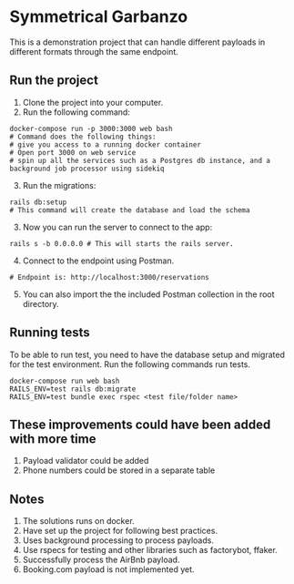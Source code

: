 # Symmetrical Garbanzo

This is a demonstration project that can handle different payloads in different formats through the same endpoint.

## Run the project
1. Clone the project into your computer.
2. Run the following command:
```
docker-compose run -p 3000:3000 web bash
# Command does the following things:
# give you access to a running docker container
# Open port 3000 on web service
# spin up all the services such as a Postgres db instance, and a background job processor using sidekiq
```
3. Run the migrations:
```
rails db:setup
# This command will create the database and load the schema
```
3. Now you can run the server to connect to the app:
```
rails s -b 0.0.0.0 # This will starts the rails server.
```
4. Connect to the endpoint using Postman.
```
# Endpoint is: http://localhost:3000/reservations
```
5. You can also import the the included Postman collection in the root directory.

## Running tests
To be able to run test, you need to have the database setup and migrated for the test environment. Run the following commands run tests.
```
docker-compose run web bash
RAILS_ENV=test rails db:migrate
RAILS_ENV=test bundle exec rspec <test file/folder name>
```

## These improvements could have been added with more time
1. Payload validator could be added
2. Phone numbers could be stored in a separate table

## Notes
1. The solutions runs on docker.
2. Have set up the project for following best practices.
3. Uses background processing to process payloads.
4. Use rspecs for testing and other libraries such as factorybot, ffaker.
5. Successfully process the AirBnb payload.
6. Booking.com payload is not implemented yet.

